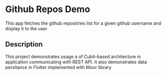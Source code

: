 # Github Repos Demo

This app fetches the github repositries list for a given github username and display it to the user 

## Description

This project demonstrates usage a of Cubit-based architecture in application communicating with REST API. 
It also demonstrates data persitance in Flutter implemented with Moor library
